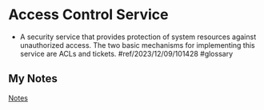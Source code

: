 # Access Control Service
- A security service that provides protection of system resources against unauthorized access. The two basic mechanisms for implementing this service are ACLs and tickets. #ref/2023/12/09/101428 #glossary 
## My Notes
[Notes](mynotes/access-control-service-notes.md)
